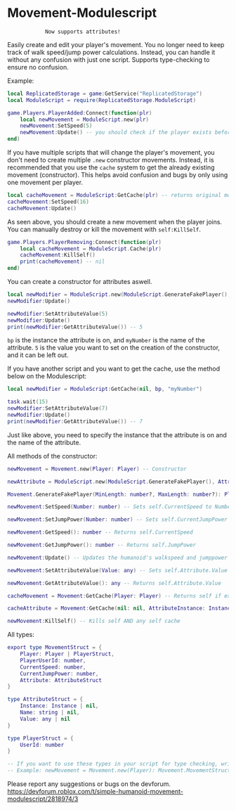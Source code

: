 # Movement-Modulescript

                Now supports attributes!

Easily create and edit your player's movement. You no longer need to keep track of walk speed/jump power calculations. Instead, you can handle it without any confusion with just one script.
Supports type-checking to ensure no confusion.

Example:

```lua
local ReplicatedStorage = game:GetService("ReplicatedStorage")
local ModuleScript = require(ReplicatedStorage.ModuleScript)

game.Players.PlayerAdded:Connect(function(plr)
	local newMovement = ModuleScript.new(plr)
	newMovement:SetSpeed(5)
	newMovement:Update() -- you should check if the player exists before updating, this is an example
end)
```

If you have multiple scripts that will change the player's movement, you don't need to create multiple ```.new``` constructor movements. Instead, it is recommended that you use the ```cache``` system to get the already existing movement (constructor).
This helps avoid confusion and bugs by only using one movement per player. 

```lua
local cacheMovement = ModuleScript:GetCache(plr) -- returns original movement or nil; recommended you check for nil after calling it
cacheMovement:SetSpeed(16)
cacheMovement:Update()
```

As seen above, you should create a new movement when the player joins.
You can manually destroy or kill the movement with ```self:KillSelf```.

```lua
game.Players.PlayerRemoving:Connect(function(plr)
	local cacheMovement = ModuleScript.Cache(plr)
	cacheMovement:KillSelf()
	print(cacheMovement) -- nil
end)
```

You can create a constructor for attributes aswell.
```lua
local newModifier = ModuleScript.new(ModuleScript.GenerateFakePlayer(), bp, "myNumber", 5)
newModifier:Update()

newModifier:SetAttributeValue(5)
newModifier:Update()
print(newModifier:GetAttributeValue()) -- 5

```

```bp``` is the instance the attribute is on, and ```myNumber``` is the name of the attribute.
```5``` is the value you want to set on the creation of the constructor, and it can be left out.

If you have another script and you want to get the cache, use the method below on the Modulescript:
```lua
local newModifier = ModuleScript:GetCache(nil, bp, "myNumber")

task.wait(15)
newModifier:SetAttributeValue(7)
newModifier:Update()
print(newModifier:GetAttributeValue()) -- 7
```

Just like above, you need to specify the instance that the attribute is on and the name of the attribute.

All methods of the constructor:

```lua
newMovement = Movement.new(Player: Player) -- Constructor 

newAttribute = ModuleScript.new(ModuleScript.GenerateFakePlayer(), AttributeInstance: Instance, AttributeName: string, AttributeValue: number)

Movement.GenerateFakePlayer(MinLength: number?, MaxLength: number?): PlayerStruct -- Min and max length represent the min and max of random when generating a UserId for the player.

newMovement:SetSpeed(Number: number) -- Sets self.CurrentSpeed to Number. IMPORTANT: This does NOT set the humanoid's walkspeed/jumppower! Use :Update() instead.

newMovement:SetJumpPower(Number: number) -- Sets self.CurrentJumpPower to Number. IMPORTANT: This does NOT set the humanoid's walkspeed/jumppower! Use :Update() instead.

newMovement:GetSpeed(): number -- Returns self.CurrentSpeed

newMovement:GetJumpPower(): number -- Returns self.JumpPower

newMovement:Update() -- Updates the humanoid's walkspeed and jumppower to the self.CurrentSpeed and self.CurrentJumpPower and any attributes.

newMovement:SetAttributeValue(Value: any) -- Sets self.Attribute.Value to Value. IMPORTANT: This does NOT set the attributes value! Use :Update() instead.

newMovement:GetAttributeValue(): any -- Returns self.Attribute.Value

cacheMovement = Movement:GetCache(Player: Player) -- Returns self if exists, else returns nil

cacheAttribute = Movement:GetCache(nil: nil, AttributeInstance: Instance, AttributeName: string) -- Nil helps the method know you aren't trying to get a player's cache.

newMovement:KillSelf() -- Kills self AND any self cache
```

All types:

```lua
export type MovementStruct = {
	Player: Player | PlayerStruct,
	PlayerUserId: number,
	CurrentSpeed: number,
	CurrentJumpPower: number,
	Attribute: AttributeStruct
}

type AttributeStruct = {
	Instance: Instance | nil, 
	Name: string | nil, 
	Value: any | nil
}

type PlayerStruct = {
	UserId: number
}

-- If you want to use these types in your script for type checking, write 'export' before 'type' like MovementStruct does.
-- Example: newMovement = Movement.new(Player): Movement.MovementStruct
```

Please report any suggestions or bugs on the devforum.
https://devforum.roblox.com/t/simple-humanoid-movement-modulescript/2818974/3
